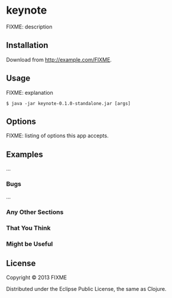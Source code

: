 # keynote

FIXME: description

## Installation

Download from http://example.com/FIXME.

## Usage

FIXME: explanation

    $ java -jar keynote-0.1.0-standalone.jar [args]

## Options

FIXME: listing of options this app accepts.

## Examples

...

### Bugs

...

### Any Other Sections
### That You Think
### Might be Useful

## License

Copyright © 2013 FIXME

Distributed under the Eclipse Public License, the same as Clojure.
